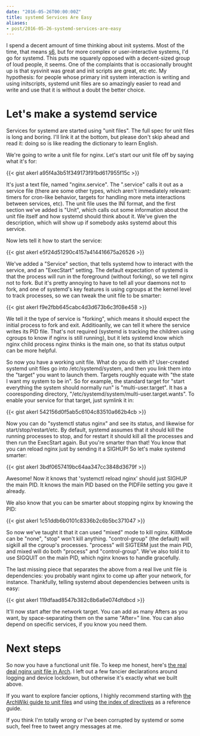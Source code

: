 ```yaml
---
date: "2016-05-26T00:00:00Z"
title: systemd Services Are Easy
aliases:
- post/2016-05-26-systemd-services-are-easy
---
```


I spend a decent amount of time thinking about init systems. Most of the time, that means [s6](http://skarnet.org/software/s6/), but for more complex or user-interactive systems, I'd go for systemd. This puts me squarely opposed with a decent-sized group of loud people, it seems. One of the complaints that is occasionally brought up is that sysvinit was great and init scripts are great, etc etc. My hypothesis: for people whose primary init system interaction is writing and using initscripts, systemd unit files are so amazingly easier to read and write and use that it is without a doubt the better choice.

<!--more-->

Let's make a systemd service
===========

Services for systemd are started using "unit files". The full spec for unit files is long and boring. I'll link it at the bottom, but please don't skip ahead and read it: doing so is like reading the dictionary to learn English.

We're going to write a unit file for nginx. Let's start our unit file off by saying what it's for:

{{< gist akerl a95f4a3b51f349173f91bd617955f15c >}}

It's just a text file, named "nginx.service". The ".service" calls it out as a service file (there are some other types, which aren't immediately relevant: timers for cron-like behavior, targets for handling more meta interactions between services, etc). The unit file uses the INI format, and the first section we've added is "Unit", which calls out some information about the unit file itself and how systemd should think about it. We've given the description, which will show up if somebody asks systemd about this service.

Now lets tell it how to start the service:

{{< gist akerl e5f24d51290c4157a414416675a26526 >}}

We've added a "Service" section, that tells systemd how to interact with the service, and an "ExecStart" setting. The default expectation of systemd is that the process will run in the foreground (without forking), so we tell nginx not to fork. But it's pretty annoying to have to tell all your daemons not to fork, and one of systemd's key features is using cgroups at the kernel level to track processes, so we can tweak the unit file to be smarter:

{{< gist akerl f9e2fbb645cabc4d3d673b6c3f08e458 >}}

We tell it the type of service is "forking", which means it should expect the initial process to fork and exit. Additioanlly, we can tell it where the service writes its PID file. That's not required (systemd is tracking the children using cgroups to know if nginx is still running), but it lets systemd know which nginx child process nginx thinks is the main one, so that its status output can be more helpful.

So now you have a working unit file. What do you do with it? User-created systemd unit files go into /etc/systemd/system, and then you link them into the "target" you want to launch them. Targets roughly equate with "the state I want my system to be in". So for example, the standard target for "start everything the system should normally run" is "multi-user.target". It has a cooresponding directory, "/etc/systemd/system/multi-user.target.wants". To enable your service for that target, just symlink it in:

{{< gist akerl 542156d0f5ab5c6104c83510a662b4cb >}}

Now you can do "systemctl status nginx" and see its status, and likewise for start/stop/restart/etc. By default, systemd assumes that it should kill the running processes to stop, and for restart it should kill all the processes and then run the ExecStart again. But you're smarter than that! You know that you can reload nginx just by sending it a SIGHUP! So let's make systemd smarter:

{{< gist akerl 3bdf0657419bc64aa347cc3848d3679f >}}

Awesome! Now it knows that 'systemctl reload nginx' should just SIGHUP the main PID. It knows the main PID based on the PIDFile setting you gave it already.

We also know that you can be smarter about stopping nginx by knowing the PID:

{{< gist akerl 1c51ddb6b0101c8336b2c6b5bc371047 >}}

So now we've taught it that it can used "mixed" mode to kill nginx. KillMode can be "none", "stop" won't kill anything. "control-group" (the default) will sigkill all the cgroup's processes. "process" will SIGTERM just the main PID, and mixed will do both "process" and "control-group". We've also told it to use SIGQUIT on the main PID, which nginx knows to handle gracefully.

The last missing piece that separates the above from a real live unit file is dependencies: you probably want nginx to come up after your network, for instance. Thankfully, telling systemd about dependencies between units is easy:

{{< gist akerl 119dfaad8547b382c8b6a6e074dfdbcd >}}

It'll now start after the network target. You can add as many Afters as you want, by space-separating them on the same "After=" line. You can also depend on specific services, if you know you need them.

Next steps
==========

So now you have a functional unit file. To keep me honest, here's [the real deal nginx unit file in Arch](https://git.archlinux.org/svntogit/packages.git/tree/trunk/service?h=packages/nginx). I left out a few fancier declarations around logging and device lockdown, but otherwise it's exactly what we built above.

If you want to explore fancier options, I highly recommend starting with [the ArchWiki guide to unit files](https://wiki.archlinux.org/index.php/Systemd#Writing_unit_files) and using [the index of directives](https://www.freedesktop.org/software/systemd/man/systemd.directives.html) as a reference guide.

If you think I'm totally wrong or I've been corrupted by systemd or some such, feel free to tweet angry messages at me.

